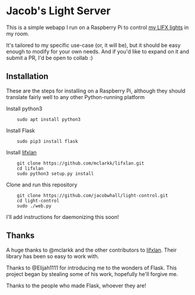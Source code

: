 # Jacob's Light Server

This is a simple webapp I run on a Raspberry Pi to control [my LIFX lights](https://www.lifx.com/products/lifx-color-a19) in my room.

It's tailored to my specific use-case (or, it will be), but it should be easy enough to modify for your own needs. And if you'd like to expand on it and submit a PR, I'd be open to collab :)

## Installation

These are the steps for installing on a Raspberry Pi, although they should translate fairly well to any other Python-running platform

Install python3
```
	sudo apt install python3
```
Install Flask
```
	sudo pip3 install flask
```
Install [lifxlan](https://github.com/mclarkk/lifxlan)
```
	git clone https://github.com/mclarkk/lifxlan.git
	cd lifxlan
	sudo python3 setup.py install
```
Clone and run this repository
```
	git clone https://github.com/jacobwhall/light-control.git
	cd light-control
	sudo ./web.py
```
I'll add instructions for daemonizing this soon!

## Thanks

A huge thanks to @mclarkk and the other contributors to [lifxlan](https://github.com/mclarkk/lifxlan). Their library has been so easy to work with.

Thanks to @Elijah1111 for introducing me to the wonders of Flask. This project began by stealing some of his work, hopefully he'll forgive me.

Thanks to the people who made Flask, whoever they are!
